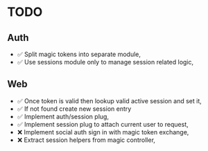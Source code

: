 # TODO

## Auth

* ✅ Split magic tokens into separate module,
* ✅ Use sessions module only to manage session related logic,

## Web

* ✅ Once token is valid then lookup valid active session and set it,
* ✅ If not found create new session entry
* ✅ Implement auth/session plug,
* ✅ Implement session plug to attach current user to request,
* ❌ Implement social auth sign in with magic token exchange,
* ❌ Extract session helpers from magic controller,
